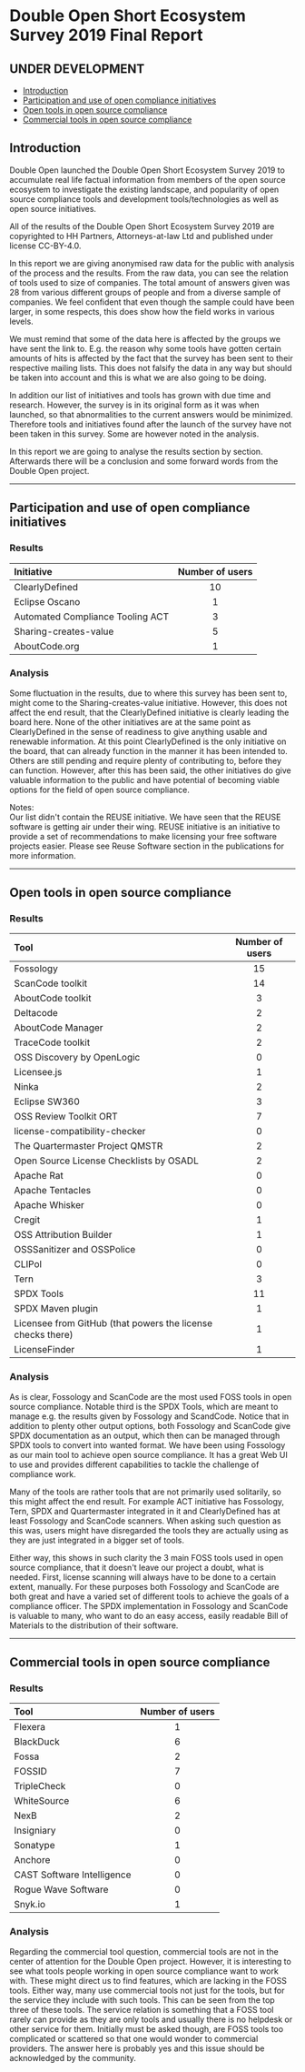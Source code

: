 # Double Open Short Ecosystem Survey 2019 Final Report <!-- omit in toc -->
**UNDER DEVELOPMENT** <!-- omit in toc -->
---

- [Introduction](#introduction)
- [Participation and use of open compliance initiatives](#participation-and-use-of-open-compliance-initiatives)
- [Open tools in open source compliance](#open-tools-in-open-source-compliance)
- [Commercial tools in open source compliance](#commercial-tools-in-open-source-compliance)

## Introduction

Double Open launched the Double Open Short Ecosystem Survey 2019 to accumulate real life factual information from members of the open source ecosystem to investigate the existing landscape, and popularity of open source compliance tools and development tools/technologies as well as open source initiatives.

All of the results of the Double Open Short Ecosystem Survey 2019 are copyrighted to HH Partners, Attorneys-at-law Ltd and published under license CC-BY-4.0.

In this report we are giving anonymised raw data for the public with analysis of the process and the results. From the raw data, you can see the relation of tools used to size of companies. The total amount of answers given was 28 from various different groups of people and from a diverse sample of companies. We feel confident that even though the sample could have been larger, in some respects, this does show how the field works in various levels.

We must remind that some of the data here is affected by the groups we have sent the link to. E.g. the reason why some tools have gotten certain amounts of hits is affected by the fact that the survey has been sent to their respective mailing lists. This does not falsify the data in any way but should be taken into account and this is what we are also going to be doing. 

In addition our list of initiatives and tools has grown with due time and research. However, the survey is in its original form as it was when launched, so that abnormalities to the current answers would be minimized. Therefore tools and initiatives found after the launch of the survey have not been taken in this survey. Some are however noted in the analysis. 

In this report we are going to analyse the results section by section. Afterwards there will be a conclusion and some forward words from the Double Open project. 

---

## Participation and use of open compliance initiatives

### Results <!-- omit in toc -->

| Initiative                       | Number of users |
| :------------------------------- | :-------------: |
| ClearlyDefined                   |       10        |
| Eclipse Oscano                   |        1        |
| Automated Compliance Tooling ACT |        3        |
| Sharing-creates-value            |        5        |
| AboutCode.org                    |        1        |

### Analysis <!-- omit in toc -->

Some fluctuation in the results, due to where this survey has been sent to, might come to the Sharing-creates-value initiative. However, this does not affect the end result, that the ClearlyDefined initiative is clearly leading the board here. None of the other initiatives are at the same point as ClearlyDefined in the sense of readiness to give anything usable and renewable information. At this point ClearlyDefined is the only initiative on the board, that can already function in the manner it has been intended to. Others are still pending and require plenty of contributing to, before they can function. However, after this has been said, the other initiatives do give valuable information to the public and have potential of becoming viable options for the field of open source compliance. 

Notes:  
Our list didn't contain the REUSE initiative. We have seen that the REUSE software is getting air under their wing. REUSE initiative is an initiative to provide a set of recommendations
to make licensing your free software projects easier. Please see Reuse Software section in the publications for more information. 

---

## Open tools in open source compliance

### Results <!-- omit in toc -->

| Tool                                                        | Number of users |
| :---------------------------------------------------------- | :-------------: |
| Fossology                                                   |       15        |
| ScanCode toolkit                                            |       14        |
| AboutCode toolkit                                           |        3        |
| Deltacode                                                   |        2        |
| AboutCode Manager                                           |        2        |
| TraceCode toolkit                                           |        2        |
| OSS Discovery by OpenLogic                                  |        0        |
| Licensee.js                                                 |        1        |
| Ninka                                                       |        2        |
| Eclipse SW360                                               |        3        |
| OSS Review Toolkit ORT                                      |        7        |
| license-compatibility-checker                               |        0        |
| The Quartermaster Project QMSTR                             |        2        |
| Open Source License Checklists by OSADL                     |        2        |
| Apache Rat                                                  |        0        |
| Apache Tentacles                                            |        0        |
| Apache Whisker                                              |        0        |
| Cregit                                                      |        1        |
| OSS Attribution Builder                                     |        1        |
| OSSSanitizer and OSSPolice                                  |        0        |
| CLIPol                                                      |        0        |
| Tern                                                        |        3        |
| SPDX Tools                                                  |       11        |
| SPDX Maven plugin                                           |        1        |
| Licensee from GitHub (that powers the license checks there) |        1        |
| LicenseFinder                                               |        1        |

### Analysis <!-- omit in toc -->

As is clear, Fossology and ScanCode are the most used FOSS tools in open source compliance. Notable third is the SPDX Tools, which are meant to manage e.g. the results given by Fossology and ScandCode. Notice that in addition to plenty other output options, both Fossology and ScanCode give SPDX documentation as an output, which then can be managed through SPDX tools to convert into wanted format. We have been using Fossology as our main tool to achieve open source compliance. It has a great Web UI to use and provides different capabilities to tackle the challenge of compliance work.   

Many of the tools are rather tools that are not primarily used solitarily, so this might affect the end result. For example ACT initiative has Fossology, Tern, SPDX and Quartermaster integrated in it and ClearlyDefined has at least Fossology and ScanCode scanners. When asking such question as this was, users might have disregarded the tools they are actually using as they are just integrated in a bigger set of tools.  

Either way, this shows in such clarity the 3 main FOSS tools used in open source compliance, that it doesn't leave our project a doubt, what is needed. First, license scanning will always have to be done to a certain extent, manually. For these purposes both Fossology and ScanCode are both great and have a varied set of different tools to achieve the goals of a compliance officer. The SPDX implementation in Fossology and ScanCode is valuable to many, who want to do an easy access, easily readable Bill of Materials to the distribution of their software. 

---

## Commercial tools in open source compliance

### Results <!-- omit in toc -->

| Tool                       | Number of users |
| :------------------------- | :-------------: |
| Flexera                    |        1        |
| BlackDuck                  |        6        |
| Fossa                      |        2        |
| FOSSID                     |        7        |
| TripleCheck                |        0        |
| WhiteSource                |        6        |
| NexB                       |        2        |
| Insigniary                 |        0        |
| Sonatype                   |        1        |
| Anchore                    |        0        |
| CAST Software Intelligence |        0        |
| Rogue Wave Software        |        0        |
| Snyk.io                    |        1        |


### Analysis <!-- omit in toc -->

Regarding the commercial tool question, commercial tools are not in the center of attention for the Double Open project. However, it is interesting to see what tools people working in open source compliance want to work with. These might direct us to find features, which are lacking in the FOSS tools. Either way, many use commercial tools not just for the tools, but for the service they include with such tools. This can be seen from the top three of these tools. The service relation is something that a FOSS tool rarely can provide as they are only tools and usually there is no helpdesk or other service for them. Initially must be asked though, are FOSS tools too complicated or scattered so that one would wonder to commercial providers. The answer here is probably yes and this issue should be acknowledged by the community. 